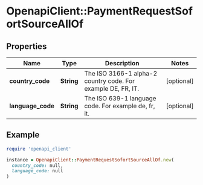 # OpenapiClient::PaymentRequestSofortSourceAllOf

## Properties

| Name | Type | Description | Notes |
| ---- | ---- | ----------- | ----- |
| **country_code** | **String** | The ISO 3166-1 alpha-2 country code. For example DE, FR, IT. | [optional] |
| **language_code** | **String** | The ISO 639-1 language code. For example de, fr, it. | [optional] |

## Example

```ruby
require 'openapi_client'

instance = OpenapiClient::PaymentRequestSofortSourceAllOf.new(
  country_code: null,
  language_code: null
)
```

